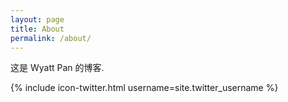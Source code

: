 ```yaml
---
layout: page
title: About
permalink: /about/
---
```


这是 Wyatt Pan 的博客.

{% include icon-twitter.html username=site.twitter_username %}

